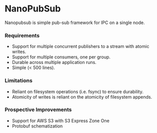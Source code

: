 # NanoPubSub

Nanopubsub is simple pub-sub framework for IPC on a single node. 

### Requirements 
- Support for multiple concurrent publishers to a stream with atomic writes.
- Support for multiple consumers, one per group. 
- Durable across multiple application runs. 
- Simple (< 500 lines).

### Limitations
- Reliant on filesystem operations (i.e. fsync) to ensure durability.
- Atomicity of writes is reliant on the atomicity of filesystem appends.

### Prospective Improvements
- Support for AWS S3 with S3 Express Zone One
- Protobuf schematization

